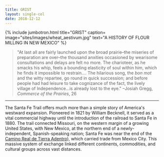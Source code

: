 ```yaml
---
title: GRIST
layout: single-col
date: 2018-12-12
---
```


{% include jumbotron.html
  title="GRIST"
  caption=
  image="sites/images/wheat_aestivum.jpg"
  text="A HISTORY OF FLOUR MILLING IN NEW MEXICO"
%}

> "At last all are fairly launched upon the broad prairie–the miseries of preparation are over–the thousand anxities occasioned by wearisome consultations and delays are felt no more. The charioteer, as he smacks his whip, feels a bounding elasticity of soul within him, which he finds it impossible to restrain.... The hilarious song, the _bon mot_ and the witty repartee, go round in quick succession; and before people had had leisure to take cognizance of the fact, the lively village of Independence...is already lost to the eye."
–Josiah Gregg, _Commerce of the Prairies_, 26

***

The Santa Fe Trail offers much more than a simple story of America's westward expansion. Pioneered in 1821 by William Becknell, it served as a vital commercial highway until the introduction of the railroad to Santa Fe in 1880. The trail connected Missouri, on the western margin of a growing United States, with New Mexico, at the northern end of a newly-independent, Spanish-speaking nation; Santa Fe was near the end of the [Camino Real de Tierra Adentro](https://www.nps.gov/elca/index.htm)), which carried trade from Mexico City. This massive system of exchange linked different continents, commodities, and cultural groups across vast distances.

